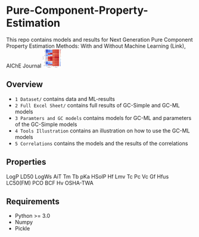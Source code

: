 # Pure-Component-Property-Estimation
This repo contains models and results for Next Generation Pure Component Property Estimation Methods: With and Without Machine Learning (Link), AIChE Journal
<img src="https://github.com/PEESEgroup/Pure-Component-Property-Estimation/blob/main/MAT1.jpg" width="50" height="50">
## Overview
* `1 Dataset/` contains data and ML-results
* `2 Full Excel Sheet/` contains full results of GC-Simple and GC-ML models
* `3 Paramters and GC models` contains models for GC-ML and parameters of the GC-Simple models
* `4 Tools Illustration` contains an illustration on how to use the GC-ML models
* `5 Correlations` contains the models and the results of the correlations
## Properties
LogP
LD50
LogWs
AiT
Tm
Tb
pKa
HSolP
Hf
Lmv
Tc
Pc
Vc
Gf
Hfus
LC50(FM)
PCO
BCF
Hv
OSHA-TWA
## Requirements
* Python >= 3.0
* Numpy
* Pickle 

